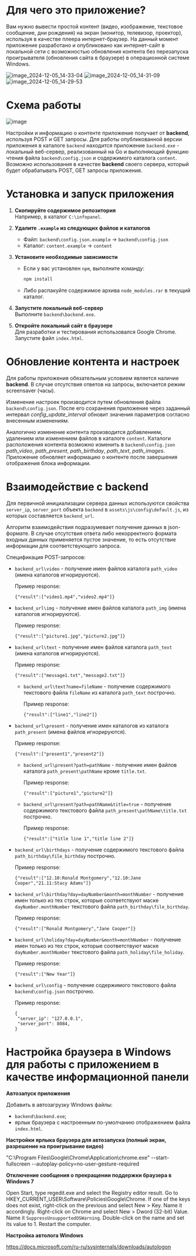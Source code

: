 # Для чего это приложение?
Вам нужно вывести простой контент (видео, изображение, текстовое сообщение, дни рождения) на экран (монитор, телевизор, проектор), используя в качестве плеера интернет-браузер.
На данный момент приложение разработано и опубликовано как интернет-сайт в локальной сети с возможностью обновления контента без перезапуска проигрывателя (обновления сайта в браузере) в операционной системе Windows.


![image_2024-12-05_14-33-04](https://github.com/user-attachments/assets/e441bb41-f3c8-4c42-b6af-74069663e0ea)
![image_2024-12-05_14-31-09](https://github.com/user-attachments/assets/cb2e8fc7-5234-4fe0-bf22-14badfaa015e)
![image_2024-12-05_14-29-53](https://github.com/user-attachments/assets/5819695c-a8ed-4b71-a592-fc19d619c99a)

# Схема работы

![image](https://github.com/user-attachments/assets/d73e8e8c-adfa-4356-a68f-053732a71d9f)

Настройки и информацию о контенте приложение получает от **backend**, используя POST и GET запросы. Для работы опубликованной версии приложения в каталоге `backend` находится приложение `backend.exe` - локальный веб-сервер, реализованный на Go и выполняющий функцию чтения файла `backend\config.json` и содержимого каталога `content`.
Возможно использования в качестве **backend** своего сервера, который будет обрабатывать POST, GET запросы приложения.

# Установка и запуск приложения

1. **Скопируйте содержимое репозитория**  
   Например, в каталог `C:\infopanel`.

2. **Удалите `.example` из следующих файлов и каталогов**  
   - Файл: `backend\config.json.example` → `backend\config.json`  
   - Каталог: `content.example` → `content`

3. **Установите необходимые зависимости**  
   - Если у вас установлен `npm`, выполните команду:  
     ```bash
     npm install
     ```
   - Либо распакуйте содержимое архива `node_modules.rar` в текущий каталог.

4. **Запустите локальный веб-сервер**  
   Выполните `backend\backend.exe`.

5. **Откройте локальный сайт в браузере**  
   Для разработки и тестирования использовался Google Chrome. Запустите файл `index.html`.

# Обновление контента и настроек

Для работы приложения обязательным условием является наличие **backend**. В случае отсутствия ответов на запросы, включается режим screensaver (часы).

Изменение настроек производится путем обновления файла `backend\config.json`. После его сохранения приложение через заданный интервал _config_update_interval_ обновит значения параметров согласно внесенным изменениям.

Аналогично изменение контента производится добавлением, удалением или изменением файлов в каталоге `content`. Каталоги расположения контента возможно изменить в `backend\config.json` _path_video_, _path_present_, _path_birthday_, _path_text_, _path_images_. Приложение обновляет информацию о контенте после завершения отображения блока информации.

# Взаимодействие с backend

Для первичной инициализации сервера данных используются свойства `server_ip`, `server_port` объекта `backend` в `assets\js\config\default.js`, из которых составляется `backend_url`.

Алгоритм взаимодействия подразумевает получение данных в json-формате. В случае отсутствия ответа либо некорректного формата входных данных применяется пустое значение, то есть отсутствие информации для соответствующего запроса.

Спецификация POST-запросов:

- `backend_url\video` - получение имен файлов каталога `path_video` (имена каталогов игнорируются). 

   Пример response:

   ```
   {"result":["video1.mp4","video2.mp4"]}
   ```
- `backend_url\img` - получение имен файлов каталога `path_img` (имена каталогов игнорируются). 

   Пример response:

   ```
   {"result":["picture1.jpg","picture2.jpg"]}
   ```
- `backend_url\text` - получение имен файлов каталога `path_text` (имена каталогов игнорируются). 

   Пример response:

   ```
   {"result":["message1.txt","message2.txt"]}
   ```
  - `backend_url\text?name=fileName` - получение содержимого текстового файла `fileName` из каталога `path_text` построчно. 

      Пример response:
   
      ```
      {"result":["line1","line2"]}
      ```
- `backend_url\present` - получение имен каталогов из каталога `path_present` (имена файлов игнорируются). 

   Пример response:

   ```
   {"result":["present1","present2"]}
   ```
  - `backend_url\present?path=pathName` - получение имен файлов каталога `path_present\pathName` кроме `title.txt`. 

      Пример response:
   
      ```
      {"result":["picture1","picture2"]}
      ```
  - `backend_url\present?path=pathName&title=true` - получение содержимого текстового файла `path_present\pathName\title.txt` построчно. 

      Пример response:
   
      ```
      {"result":["title line 1","title line 2"]}
      ```
- `backend_url\birthdays` - получение содержимого текстового файла `path_birthday\file_birthday` построчно. 

   Пример response:

   ```
   {"result":["12.10:Ronald Montgomery","12.10:Jane Cooper","21.11:Stacy Adams"]}
   ```
- `backend_url\birthday?day=dayNumber&month=monthNumber` - получение имен только из тех строк, которые соответствуют маске `dayNumber.monthNumber` текстового файла `path_birthday\file_birthday`. 

   Пример response:

   ```
   {"result":["Ronald Montgomery","Jane Cooper"]}
   ```
- `backend_url\holiday?day=dayNumber&month=monthNumber` - получение имен только из тех строк, которые соответствуют маске `dayNumber.monthNumber` текстового файла `path_holiday\file_holiday`. 

   Пример response:

   ```
   {"result":["New Year"]}
   ```
- `backend_url\config` - получение содержимого текстового файла `backend\config.json` построчно. 

   Пример response:

   ```
   {
    "server_ip": "127.0.0.1",
    "server_port": 8084,
   }
   ```

# Настройка браузера в Windows для работы с приложением в качестве информационной панели

**Автозапуск приложения**

Добавить в автозагрузку Windows файлы:
   - `backend\backend.exe`;
   - ярлык браузера с настроенным по-умолчанию отображением файла `index.html`.

**Настройки ярлыка браузера для автозапуска (полный экран, разрешение на проигрывание видео)**

"C:\Program Files\Google\Chrome\Application\chrome.exe" --start-fullscreen --autoplay-policy=no-user-gesture-required

**Отключение сообщения о прекращении поддержки браузера в Windows 7**

Open Start, type regedit.exe and select the Registry editor result.
Go to HKEY_CURRENT_USER\Software\Policies\Google\Chrome.
If one of the keys does not exist, right-click on the previous and select New > Key. Name it accordingly.
Right-click on Chrome and select New > Dword (32-bit) Value.
Name it `SuppressUnsupportedOSWarning`.
Double-click on the name and set its value to 1.
Restart the computer.

**Настройка автолога Windows**

https://docs.microsoft.com/ru-ru/sysinternals/downloads/autologon

